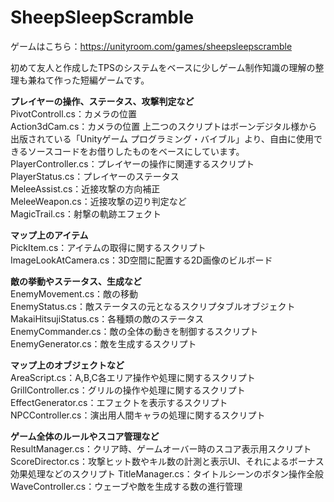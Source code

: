 # SheepSleepScramble

ゲームはこちら：https://unityroom.com/games/sheepsleepscramble

初めて友人と作成したTPSのシステムをベースに少しゲーム制作知識の理解の整理も兼ねて作った短編ゲームです。

**プレイヤーの操作、ステータス、攻撃判定など**  
PivotControll.cs：カメラの位置  
Action3dCam.cs：カメラの位置 
上二つのスクリプトはボーンデジタル様から出版されている「Unityゲーム プログラミング・バイブル」より、自由に使用できるソースコードをお借りしたものをベースにしています。  
PlayerController.cs：プレイヤーの操作に関連するスクリプト  
PlayerStatus.cs：プレイヤーのステータス  
MeleeAssist.cs：近接攻撃の方向補正  
MeleeWeapon.cs：近接攻撃の辺り判定など  
MagicTrail.cs：射撃の軌跡エフェクト  


**マップ上のアイテム**  
PickItem.cs：アイテムの取得に関するスクリプト  
ImageLookAtCamera.cs：3D空間に配置する2D画像のビルボード  


**敵の挙動やステータス、生成など**  
EnemyMovement.cs：敵の移動  
EnemyStatus.cs：敵ステータスの元となるスクリプタブルオブジェクト  
MakaiHitsujiStatus.cs：各種類の敵のステータス  
EnemyCommander.cs：敵の全体の動きを制御するスクリプト  
EnemyGenerator.cs：敵を生成するスクリプト  


**マップ上のオブジェクトなど**  
AreaScript.cs：A,B,C各エリア操作や処理に関するスクリプト  
GrillController.cs：グリルの操作や処理に関するスクリプト  
EffectGenerator.cs：エフェクトを表示するスクリプト  
NPCController.cs：演出用人間キャラの処理に関するスクリプト  


**ゲーム全体のルールやスコア管理など**  
ResultManager.cs：クリア時、ゲームオーバー時のスコア表示用スクリプト  
ScoreDirector.cs：攻撃ヒット数やキル数の計測と表示UI、それによるボーナス効果処理などのスクリプト
TitleManager.cs：タイトルシーンのボタン操作全般
WaveController.cs：ウェーブや敵を生成する数の進行管理
